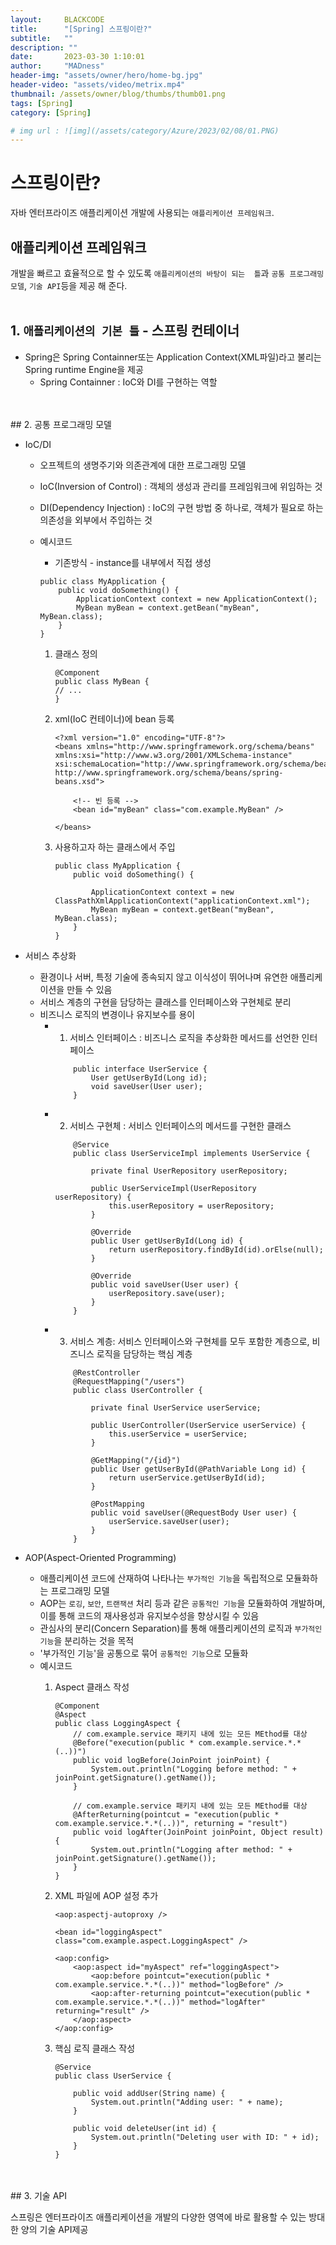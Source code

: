 ```yaml
---
layout:     BLACKCODE
title:      "[Spring] 스프링이란?"
subtitle:   ""
description: ""
date:       2023-03-30 1:10:01
author:     "MADness"
header-img: "assets/owner/hero/home-bg.jpg"
header-video: "assets/video/metrix.mp4"
thumbnail: /assets/owner/blog/thumbs/thumb01.png
tags: [Spring]
category: [Spring]

# img url : ![img](/assets/category/Azure/2023/02/08/01.PNG)
---
```

# 스프링이란?
자바 엔터프라이즈 애플리케이션 개발에 사용되는 `애플리케이션 프레임워크`.

## 애플리케이션 프레임워크
개발을 빠르고 효율적으로 할 수 있도록 `애플리케이션의 바탕이 되는 
틀`과 `공통 프로그래밍 모델`, `기술 API`등을 제공 해 준다.
<br>
<br>
## 1. `애플리케이션의 기본 틀` - 스프링 컨테이너
    
- Spring은 Spring Containner또는 Application Context(XML파일)라고 불리는 Spring runtime Engine을 제공
    - Spring Containner :  IoC와 DI를 구현하는 역할

<br>
<br>
## 2. 공통 프로그래밍 모델 

- IoC/DI
    - 오프젝트의 생명주기와 의존관계에 대한 프로그래밍 모델
    - IoC(Inversion of Control) : 객체의 생성과 관리를 프레임워크에 위임하는 것
    - DI(Dependency Injection) : IoC의 구현 방법 중 하나로, 객체가 필요로 하는 의존성을 외부에서 주입하는 것
    - 예시코드
        * 기존방식 - instance를 내부에서 직접 생성

        ```
        public class MyApplication {
            public void doSomething() {
                ApplicationContext context = new ApplicationContext();
                MyBean myBean = context.getBean("myBean", MyBean.class);
            }
        }
        ```

        1. 클래스 정의
            
            ```
            @Component
            public class MyBean {
            // ...
            }
            ```

        2. xml(IoC 컨테이너)에 bean 등록 

            ```
            <?xml version="1.0" encoding="UTF-8"?>
            <beans xmlns="http://www.springframework.org/schema/beans"
            xmlns:xsi="http://www.w3.org/2001/XMLSchema-instance"
            xsi:schemaLocation="http://www.springframework.org/schema/beans http://www.springframework.org/schema/beans/spring-beans.xsd">

                <!-- 빈 등록 -->
                <bean id="myBean" class="com.example.MyBean" />

            </beans>
            ```

        3. 사용하고자 하는 클래스에서 주입

            ```
            public class MyApplication {
                public void doSomething() {

                    ApplicationContext context = new ClassPathXmlApplicationContext("applicationContext.xml");
                    MyBean myBean = context.getBean("myBean", MyBean.class);
                }
            }
            ```

- 서비스 추상화
    - 환경이나 서버, 특정 기술에 종속되지 않고 이식성이 뛰어나며 유연한 애플리케이션을 만들 수 있음
    - 서비스 계층의 구현을 담당하는 클래스를 인터페이스와 구현체로 분리
    - 비즈니스 로직의 변경이나 유지보수를 용이
        - 1. 서비스 인터페이스 : 비즈니스 로직을 추상화한 메서드를 선언한 인터페이스
            ```
                public interface UserService {
                    User getUserById(Long id);
                    void saveUser(User user);
                }
            ```
        - 2. 서비스 구현체 : 서비스 인터페이스의 메서드를 구현한 클래스
            ```
                @Service
                public class UserServiceImpl implements UserService {

                    private final UserRepository userRepository;

                    public UserServiceImpl(UserRepository userRepository) {
                        this.userRepository = userRepository;
                    }

                    @Override
                    public User getUserById(Long id) {
                        return userRepository.findById(id).orElse(null);
                    }

                    @Override
                    public void saveUser(User user) {
                        userRepository.save(user);
                    }
                }
            ```
        - 3. 서비스 계층: 서비스 인터페이스와 구현체를 모두 포함한 계층으로, 비즈니스 로직을 담당하는 핵심 계층
            ```
                @RestController
                @RequestMapping("/users")
                public class UserController {

                    private final UserService userService;

                    public UserController(UserService userService) {
                        this.userService = userService;
                    }

                    @GetMapping("/{id}")
                    public User getUserById(@PathVariable Long id) {
                        return userService.getUserById(id);
                    }

                    @PostMapping
                    public void saveUser(@RequestBody User user) {
                        userService.saveUser(user);
                    }
                }
            ```
- AOP(Aspect-Oriented Programming)
    - 애플리케이션 코드에 산재하여 나타나는 `부가적인 기능`을 독립적으로 모듈화하는 프로그래밍 모델
    - AOP는 `로깅`, `보안`, `트랜잭션` 처리 등과 같은 `공통적인 기능`을 모듈화하여 개발하며, 이를 통해 코드의 재사용성과 유지보수성을 향상시킬 수 있음
    - 관심사의 분리(Concern Separation)를 통해 애플리케이션의 로직과 `부가적인 기능`을 분리하는 것을 목적
    - '부가적인 기능'을 공통으로 묶어 `공통적인 기능`으로 모듈화 
    - 예시코드
        1. Aspect 클래스 작성

            ```
            @Component
            @Aspect
            public class LoggingAspect {
                // com.example.service 패키지 내에 있는 모든 MEthod를 대상
                @Before("execution(public * com.example.service.*.*(..))")
                public void logBefore(JoinPoint joinPoint) {
                    System.out.println("Logging before method: " + joinPoint.getSignature().getName());
                }

                // com.example.service 패키지 내에 있는 모든 MEthod를 대상
                @AfterReturning(pointcut = "execution(public * com.example.service.*.*(..))", returning = "result")
                public void logAfter(JoinPoint joinPoint, Object result) {
                    System.out.println("Logging after method: " + joinPoint.getSignature().getName());
                }
            }
            ```

        2. XML 파일에 AOP 설정 추가

            ```
            <aop:aspectj-autoproxy />

            <bean id="loggingAspect" class="com.example.aspect.LoggingAspect" />

            <aop:config>
                <aop:aspect id="myAspect" ref="loggingAspect">
                    <aop:before pointcut="execution(public * com.example.service.*.*(..))" method="logBefore" />
                    <aop:after-returning pointcut="execution(public * com.example.service.*.*(..))" method="logAfter" returning="result" />
                </aop:aspect>
            </aop:config>
            ```

        3. 핵심 로직 클래스 작성

            ```
            @Service
            public class UserService {

                public void addUser(String name) {
                    System.out.println("Adding user: " + name);
                }

                public void deleteUser(int id) {
                    System.out.println("Deleting user with ID: " + id);
                }
            }
            ```

<br>
<br>
## 3. 기술 API

스프링은 엔터프라이즈 애플리케이션을 개발의 다양한 영역에 바로 활용할 수 있는 방대한 양의 기술 API제공